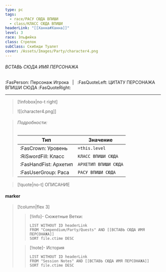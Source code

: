 ```yaml
---
type: pc
tags:
  - race/РАСУ СЮДА ВПИШИ
  - class/КЛАСС СЮДА ВПИШИ
headerLink: "[[Ханна#Ханна]]"
level: 3
race: Эльфийка
class: Стрелок
subClass: Скибиди Туалет
cover: /Assets/Images/Party/character4.png
---
```


###### ВСТАВЬ СЮДА ИМЯ ПЕРСОНАЖА
:FasPerson: Персонаж Игрока &nbsp; | &nbsp; :FasQuoteLeft: ЦИТАТУ ПЕРСОНАЖА ВПИШИ СЮДА :FasQuoteRight:
___
> [!infobox|no-t right]
> 
> 
> ![[character4.png]]

> 
> 
> ###### Подробности:
> | Тип | Значение |
> | ---- | ---- |
> | :FasCrown: Уровень   | `=this.level` |
> | :RiSwordFill: Класс |  `КЛАСС ВПИШИ СЮДА`|
> | :FasHandFist: Архетип |  `АРХЕТИП ВПИШИ СЮДА`|
> |  :FasUserGroup: Раса |  `РАСУ ВПИШИ СЮДА`|

> [!quote|no-t]
> ОПИСАНИЕ
 
#### marker
> [!column|flex 3]
>> [!info]- Сюжетные Ветки:
>>```dataview
>>LIST WITHOUT ID headerLink
>>FROM "Compendium/Party/Quests" AND [[ВСТАВЬ СЮДА ИМЯ ПЕРСОНАЖА]]
>>SORT file.ctime DESC
>
>>[!note]- История
>>```dataview
>>LIST WITHOUT ID headerLink
>>FROM "Session Notes" AND [[ВСТАВЬ СЮДА ИМЯ ПЕРСОНАЖА]]
>>SORT file.ctime DESC